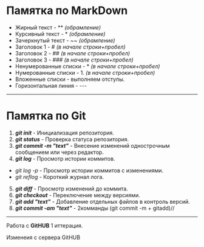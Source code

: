 # Памятка по **MarkDown**

* Жирный текст - **                     *(обрамление)*
* Курсивный текст - *                   *(обрамление)*
* Зачеркнутый текст - ~~                *(обрамление)*
* Заголовок 1 - #                       *(в начале строки+пробел)*
* Заголовок 2 - ##                      *(в начале строки+пробел)*
* Заголовок 3 - ###                     *(в начале строки+пробел)* 
* Ненумерованные списки - *             *(в начале строки+пробел)*
* Нумерованные списки - 1.              *(в начале строки+пробел)*
* Вложенные списки - выполняем отступы.
* Горизонтальная линия -  ---


--- 

# Памятка по **Git**
1. ***git init*** - Инициализация репозитория.
2. ***git status*** - Проверка статуса репозитория.
3. ***git commit -m "text"*** - Внесение изменений однострочным сообщением или через редактор.
4. ***git log*** - Просмотр истории коммитов.
* *git log -p* - Просмотр истории коммитов с изменениями.
* *git reflog* - Короткий журнал лога.
5. ***git diff*** - Просмотр изменений до коммита.
6. ***git checkout*** - Переключение между версиями.
7. ***git add "text"*** - Добавление отдельных файлов в контроль версий.
8. ***git commit -am "text"*** - 2комманды (git commit -m + gitadd)//

---
Работа с **GitHUB** 1 иттерация.

Изменеия с сервера GitHUB
